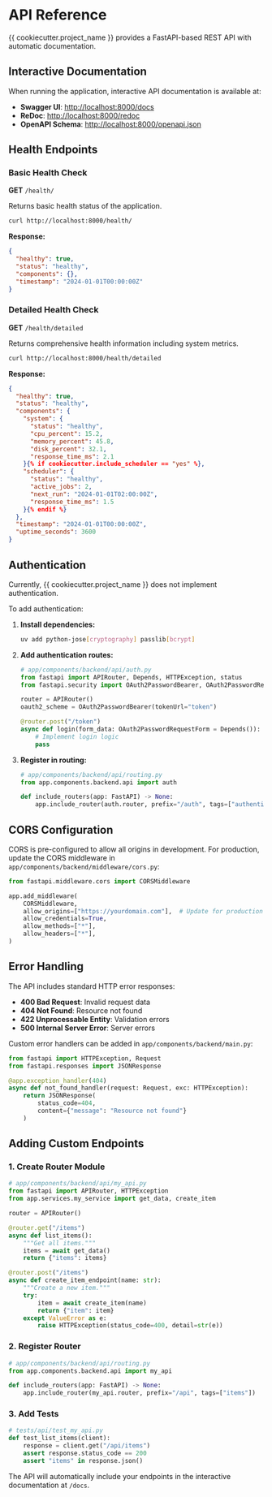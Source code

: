 # API Reference

{{ cookiecutter.project_name }} provides a FastAPI-based REST API with automatic documentation.

## Interactive Documentation

When running the application, interactive API documentation is available at:

- **Swagger UI**: [http://localhost:8000/docs](http://localhost:8000/docs)
- **ReDoc**: [http://localhost:8000/redoc](http://localhost:8000/redoc)
- **OpenAPI Schema**: [http://localhost:8000/openapi.json](http://localhost:8000/openapi.json)

## Health Endpoints

### Basic Health Check

**GET** `/health/`

Returns basic health status of the application.

```bash
curl http://localhost:8000/health/
```

**Response:**
```json
{
  "healthy": true,
  "status": "healthy",
  "components": {},
  "timestamp": "2024-01-01T00:00:00Z"
}
```

### Detailed Health Check

**GET** `/health/detailed`

Returns comprehensive health information including system metrics.

```bash
curl http://localhost:8000/health/detailed
```

**Response:**
```json
{
  "healthy": true,
  "status": "healthy", 
  "components": {
    "system": {
      "status": "healthy",
      "cpu_percent": 15.2,
      "memory_percent": 45.8,
      "disk_percent": 32.1,
      "response_time_ms": 2.1
    }{% if cookiecutter.include_scheduler == "yes" %},
    "scheduler": {
      "status": "healthy",
      "active_jobs": 2,
      "next_run": "2024-01-01T02:00:00Z",
      "response_time_ms": 1.5
    }{% endif %}
  },
  "timestamp": "2024-01-01T00:00:00Z",
  "uptime_seconds": 3600
}
```

## Authentication

Currently, {{ cookiecutter.project_name }} does not implement authentication. 

To add authentication:

1. **Install dependencies:**
   ```bash
   uv add python-jose[cryptography] passlib[bcrypt]
   ```

2. **Add authentication routes:**
   ```python
   # app/components/backend/api/auth.py
   from fastapi import APIRouter, Depends, HTTPException, status
   from fastapi.security import OAuth2PasswordBearer, OAuth2PasswordRequestForm
   
   router = APIRouter()
   oauth2_scheme = OAuth2PasswordBearer(tokenUrl="token")
   
   @router.post("/token")
   async def login(form_data: OAuth2PasswordRequestForm = Depends()):
       # Implement login logic
       pass
   ```

3. **Register in routing:**
   ```python
   # app/components/backend/api/routing.py
   from app.components.backend.api import auth
   
   def include_routers(app: FastAPI) -> None:
       app.include_router(auth.router, prefix="/auth", tags=["authentication"])
   ```

## CORS Configuration

CORS is pre-configured to allow all origins in development. For production, update the CORS middleware in `app/components/backend/middleware/cors.py`:

```python
from fastapi.middleware.cors import CORSMiddleware

app.add_middleware(
    CORSMiddleware,
    allow_origins=["https://yourdomain.com"],  # Update for production
    allow_credentials=True,
    allow_methods=["*"],
    allow_headers=["*"],
)
```

## Error Handling

The API includes standard HTTP error responses:

- **400 Bad Request**: Invalid request data
- **404 Not Found**: Resource not found  
- **422 Unprocessable Entity**: Validation errors
- **500 Internal Server Error**: Server errors

Custom error handlers can be added in `app/components/backend/main.py`:

```python
from fastapi import HTTPException, Request
from fastapi.responses import JSONResponse

@app.exception_handler(404)
async def not_found_handler(request: Request, exc: HTTPException):
    return JSONResponse(
        status_code=404,
        content={"message": "Resource not found"}
    )
```

## Adding Custom Endpoints

### 1. Create Router Module

```python
# app/components/backend/api/my_api.py
from fastapi import APIRouter, HTTPException
from app.services.my_service import get_data, create_item

router = APIRouter()

@router.get("/items")
async def list_items():
    """Get all items."""
    items = await get_data()
    return {"items": items}

@router.post("/items")
async def create_item_endpoint(name: str):
    """Create a new item."""
    try:
        item = await create_item(name)
        return {"item": item}
    except ValueError as e:
        raise HTTPException(status_code=400, detail=str(e))
```

### 2. Register Router

```python
# app/components/backend/api/routing.py
from app.components.backend.api import my_api

def include_routers(app: FastAPI) -> None:
    app.include_router(my_api.router, prefix="/api", tags=["items"])
```

### 3. Add Tests

```python
# tests/api/test_my_api.py
def test_list_items(client):
    response = client.get("/api/items")
    assert response.status_code == 200
    assert "items" in response.json()
```

The API will automatically include your endpoints in the interactive documentation at `/docs`.